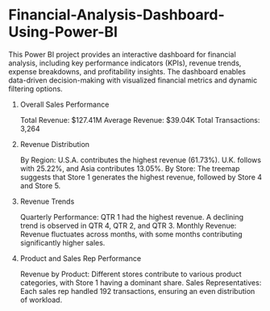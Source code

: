 # Financial-Analysis-Dashboard-Using-Power-BI
This Power BI project provides an interactive dashboard for financial analysis, including key performance indicators (KPIs), revenue trends, expense breakdowns, and profitability insights. The dashboard enables data-driven decision-making with visualized financial metrics and dynamic filtering options.
1. Overall Sales Performance

    Total Revenue: $127.41M
    Average Revenue: $39.04K
    Total Transactions: 3,264

2. Revenue Distribution

    By Region:
        U.S.A. contributes the highest revenue (61.73%).
        U.K. follows with 25.22%, and Asia contributes 13.05%.
    By Store:
        The treemap suggests that Store 1 generates the highest revenue, followed by Store 4 and Store 5.

3. Revenue Trends

    Quarterly Performance:
        QTR 1 had the highest revenue.
        A declining trend is observed in QTR 4, QTR 2, and QTR 3.
    Monthly Revenue:
        Revenue fluctuates across months, with some months contributing significantly higher sales.

4. Product and Sales Rep Performance

    Revenue by Product:
        Different stores contribute to various product categories, with Store 1 having a dominant share.
    Sales Representatives:
        Each sales rep handled 192 transactions, ensuring an even distribution of workload.
